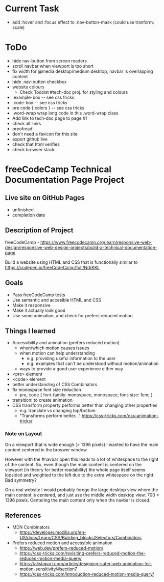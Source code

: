 # Current Task
 - add :hover and :focus effect to .nav-button-mask (could use tranform: scale)

# ToDo
 - hide nav-button from screen readers
 - scroll navbar when viewport is too short
 - fix width for @media desktop/medium desktop, navbar is overlapping content
 - hide .nav-button checkbox
 - website colours
   - Check Todoist #tech-doc proj. for styling and colours
 - .example-box -- see css tricks
 - .code-box  -- see css tricks
 - pre code { colors } -- see css tricks
 - .word-wrap wrap long code in this .word-wrap class
 - Add link to tech-doc page to page h1
 - check all links
 - proofread
 - don't need a favicon for this site 
 - export github live
 - check that html verifies
 - check browser stack

# freeCodeCamp Technical Documentation Page Project

## Live site on GitHub Pages
 - unfinished
 - completion date
 
## Description of Project
freeCodeCamp - https://www.freecodecamp.org/learn/responsive-web-design/responsive-web-design-projects/build-a-technical-documentation-page

Build a website using HTML and CSS that is functionally similar to https://codepen.io/freeCodeCamp/full/NdrKKL

## Goals
 - Pass freeCodeCamp tests
 - Use semantic and accesible HTML and CSS
 - Make it responsive
 - Make it actually look good
 - Use some animation, and check for prefers reduced motion
 
## Things I learned
 - Accessibility and animation (prefers reduced motion)
   - when/which motion causes issues
   - when motion can help understanding
     - e.g. providing useful information to the user
     - e.g. examples that can't be understood without motion/animation
   - ways to provide a good user experience either way
 - &lt;pre> element
 - &lt;code> element
 - better understanding of CSS Combinators
 - fix monospace font size reduction
   - pre, code { font-family: monospace, monospace; font-size: 1em; }
 - transition: to create animation
 - CSS transform property performs better than changing other properties
   - e.g. translate vs changing top/bottom
   - "Transforms perform better..." <https://css-tricks.com/css-animation-tricks/>

  ### Note on Layout
   
  On a viewport that is wide enough (> 1396 pixels) I wanted to have the main
  content centered in the broswer window. 

  However with the #navbar open this leads to a lot of whitespace to the right
  of the content. So, even though the main content is centered on the viewport
  (in theory for better readability) the whole page itself seems lopsided and
  weighted to the left due to the extra whitespace on the right. Bad symmetry?

  On a real website I would probably forego the large desktop view where the
  main content is centered, and just use the middle width desktop view:
  700 < 1396 pixels. Centering the main content only when the navbar is closed.

## References
 - MDN Combinators
   - https://developer.mozilla.org/en-US/docs/Learn/CSS/Building_blocks/Selectors/Combinators
 - Prefers reduced motion and accessible animation
   - https://web.dev/prefers-reduced-motion/
   - https://css-tricks.com/revisiting-prefers-reduced-motion-the-reduced-motion-media-query/
   - https://alistapart.com/article/designing-safer-web-animation-for-motion-sensitivity/#section7
   - https://css-tricks.com/introduction-reduced-motion-media-query/

